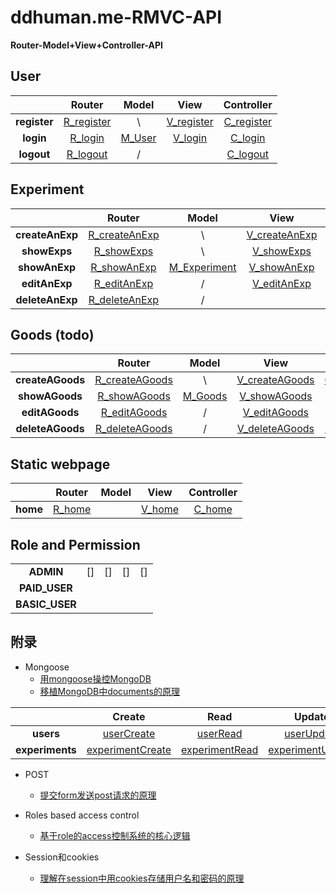 # ddhuman.me-RMVC-API

**Router-Model+View+Controller-API**

## **User**

|              |    Router    |  Model   |     View     |  Controller  |
| :----------: | :----------: | :------: | :----------: | :----------: |
| **register** | [R_register] |    \     | [V_register] | [C_register] |
|  **login**   |  [R_login]   | [M_User] |  [V_login]   |  [C_login]   |
|  **logout**  |  [R_logout]  |    /     |              |  [C_logout]  |

[R_register]: /chapters/user/register/R_register.md
[V_register]: /chapters/user/register/V_register.md
[C_register]: /chapters/user/register/C_register.md
[R_login]: /chapters/user/login/R_login.md
[V_login]: /chapters/user/login/V_login.md
[C_login]: /chapters/user/login/C_login.md
[R_logout]: /chapters/user/logout/R_logout.md
[C_logout]: /chapters/user/logout/C_logout.md
[M_User]: /chapters/user/M_User.md

## **Experiment**

|                 |     Router      |     Model      |      View       |   Controller    |
| :-------------: | :-------------: | :------------: | :-------------: | :-------------: |
| **createAnExp** | [R_createAnExp] |       \        | [V_createAnExp] | [C_createAnExp] |
|  **showExps**   |  [R_showExps]   |       \        |  [V_showExps]   |  [C_showExps]   |
|  **showAnExp**  |  [R_showAnExp]  | [M_Experiment] |  [V_showAnExp]  |  [C_showAnExp]  |
|  **editAnExp**  |  [R_editAnExp]  |       /        |  [V_editAnExp]  |  [C_editAnExp]  |
|  **deleteAnExp**|  [R_deleteAnExp]|       /        |                 |  [C_deleteAnExp]|

[R_createAnExp]: /chapters/experiment/showAnExp/R_createAnExp.md
[V_createAnExp]: /chapters/experiment/showAnExp/V_createAnExp.md
[C_createAnExp]: /chapters/experiment/showAnExp/C_createAnExp.md
[R_showExps]: /chapters/experiment/showExps/R_showExps.md
[V_showExps]: /chapters/experiment/showExps/V_showExps.md
[C_showExps]: /chapters/experiment/showExps/C_showExps.md
[R_showAnExp]: /chapters/experiment/showAnExp/R_showAnExp.md
[V_showAnExp]: /chapters/experiment/showAnExp/V_showAnExp.md
[C_showAnExp]: /chapters/experiment/showAnExp/C_showAnExp.md
[R_editAnExp]: /chapters/experiment/editAnExp/R_editAnExp.md
[V_editAnExp]: /chapters/experiment/editAnExp/V_editAnExp.md
[C_editAnExp]: /chapters/experiment/editAnExp/C_editAnExp.md
[R_deleteAnExp]: /chapters/experiment/deleteAnExp/R_deleteAnExp.md
[C_deleteAnExp]: /chapters/experiment/deleteAnExp/C_deleteAnExp.md
[M_Experiment]: /chapters/experiment/M_Experiment.md

## **Goods** (todo)

|                  |      Router      |       Model      |       View       |    Controller    |
| :--------------: | :--------------: | :--------------: | :--------------: | :--------------: |
| **createAGoods** | [R_createAGoods] |         \        | [V_createAGoods] | [C_createAGoods] |
| **showAGoods**   | [R_showAGoods]   |    [M_Goods]     | [V_showAGoods]   | [C_showAGoods]   |
| **editAGoods**   | [R_editAGoods]   |       /          | [V_editAGoods]   | [C_editAGoods]   |
| **deleteAGoods** | [R_deleteAGoods] |       /          | [V_deleteAGoods] | [C_deleteAGoods] |

[R_createAGoods]: /chapters/goods/createAGoods/R_createAGoods.md
[V_createAGoods]: /chapters/goods/createAGoods/V_createAGoods.md
[C_createAGoods]: /chapters/goods/createAGoods/C_createAGoods.md
[R_showAGoods]: /chapters/goods/showAGoods/R_showAGoods.md
[V_showAGoods]: /chapters/goods/showAGoods/V_showAGoods.md
[C_showAGoods]: /chapters/goods/showAGoods/C_showAGoods.md
[R_editAGoods]: /chapters/goods/editAGoods/R_editAGoods.md
[V_editAGoods]: /chapters/goods/editAGoods/V_editAGoods.md
[C_editAGoods]: /chapters/goods/editAGoods/C_editAGoods.md
[R_deleteAGoods]: /chapters/goods/deleteAGoods/R_deleteAGoods.md
[V_deleteAGoods]: /chapters/goods/deleteAGoods/V_deleteAGoods.md
[C_deleteAGoods]: /chapters/goods/deleteAGoods/C_deleteAGoods.md
[M_Goods]: /chapters/goods/M_Goods.md

## **Static webpage**

|          |  Router  | Model |   View   | Controller |
| :------: | :------: | :---: | :------: | :--------: |
| **home** | [R_home] |       | [V_home] |  [C_home]  |

[R_home]: /chapters/static_webpage/home/R_home.md
[V_home]: /chapters/static_webpage/home/V_home.md
[C_home]: /chapters/static_webpage/home/C_home.md

## Role and Permission

|                |      |      |      |      |
| :------------: | :--: | :--: | :--: | :--: |
|   **ADMIN**    |  []  |  []  |  []  |  []  |
| **PAID_USER**  |      |      |      |      |
| **BASIC_USER** |      |      |      |      |

## 附录

- Mongoose
	- [用mongoose操控MongoDB](/chapters/附录/mongoose_CRUD_collections/用mongoose操控MongoDB.md)
	- [移植MongoDB中documents的原理](/chapters/附录//mongoose_CRUD_collections/移植MongoDB中documents的原理.md)

|                 |    Create    |    Read    |    Update    |    Delete    |
| :-------------: | :----------: | :--------: | :----------: | :----------: |
|    **users**    |[userCreate] | [userRead] | [userUpdate]|[userDelete] |
|**experiments**|[experimentCreate]|[experimentRead]|[experimentUpdate]|  [experimentDelete]|

[userCreate]: /chapters/附录/mongoose_CRUD_collections/userCreate.md
[userRead]: /chapters/附录/mongoose_CRUD_collections/userRead.md
[userUpdate]: /chapters/附录/mongoose_CRUD_collections/userUpdate.md
[userDelete]: /chapters/附录/mongoose_CRUD_collections/userDelete.md
[experimentCreate]: /chapters/附录/mongoose_CRUD_collections/experimentCreate.md
[experimentRead]: /chapters/附录/mongoose_CRUD_collections/experimentRead.md
[experimentUpdate]: /chapters/附录/mongoose_CRUD_collections/experimentUpdate.md
[experimentDelete]: /chapters/附录/mongoose_CRUD_collections/experimentDelete.md

- POST
    - [提交form发送post请求的原理](/chapters/附录/提交form发送post请求的原理.md)
  
- Roles based access control
    - [基于role的access控制系统的核心逻辑](/chapters/附录/基于role的access控制系统的核心逻辑.md)

- Session和cookies
  - [理解在session中用cookies存储用户名和密码的原理](/chapters/附录/理解在session中用cookies存储用户名和密码的原理.md)


